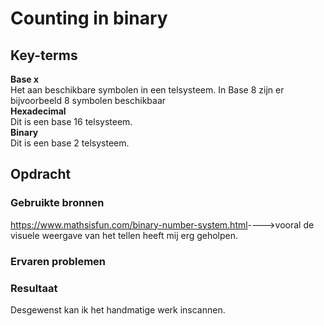 # Counting in binary


## Key-terms
**Base x**  
Het aan beschikbare symbolen in een telsysteem. In Base 8 zijn er bijvoorbeeld 8 symbolen beschikbaar  
**Hexadecimal**  
Dit is een base 16 telsysteem.   
**Binary**  
Dit is een base 2 telsysteem.  


## Opdracht
### Gebruikte bronnen
<https://www.mathsisfun.com/binary-number-system.html>---->vooral de visuele weergave van het tellen heeft mij erg geholpen. 
### Ervaren problemen


### Resultaat
Desgewenst kan ik het handmatige werk inscannen. 
